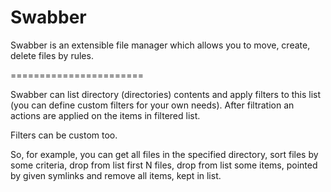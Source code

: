 Swabber
=======================

Swabber is an extensible file manager which allows you to move, create, delete files by rules.

=======================

Swabber can list directory (directories) contents and apply filters to this list (you can define custom filters for your own needs). After filtration an actions are applied on the items in filtered list.

Filters can be custom too.

So, for example, you can get all files in the specified directory, sort files by some criteria, drop from list first N files, drop from list some items, pointed by given symlinks and remove all items, kept in list.
